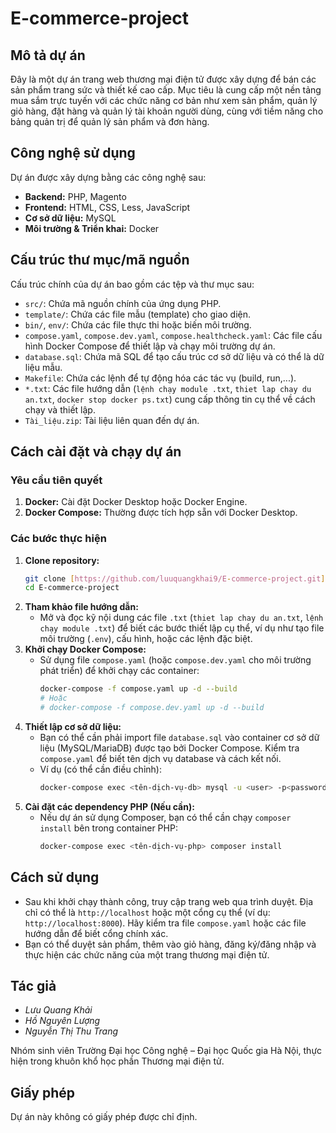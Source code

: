 # E-commerce-project

## Mô tả dự án

Đây là một dự án trang web thương mại điện tử được xây dựng để bán các sản phẩm trang sức và thiết kế cao cấp. Mục tiêu là cung cấp một nền tảng mua sắm trực tuyến với các chức năng cơ bản như xem sản phẩm, quản lý giỏ hàng, đặt hàng và quản lý tài khoản người dùng, cùng với tiềm năng cho bảng quản trị để quản lý sản phẩm và đơn hàng.

## Công nghệ sử dụng

Dự án được xây dựng bằng các công nghệ sau:

* **Backend:** PHP, Magento
* **Frontend:** HTML, CSS, Less, JavaScript
* **Cơ sở dữ liệu:** MySQL
* **Môi trường & Triển khai:** Docker

## Cấu trúc thư mục/mã nguồn

Cấu trúc chính của dự án bao gồm các tệp và thư mục sau:

* `src/`: Chứa mã nguồn chính của ứng dụng PHP.
* `template/`: Chứa các file mẫu (template) cho giao diện.
* `bin/`, `env/`: Chứa các file thực thi hoặc biến môi trường.
* `compose.yaml`, `compose.dev.yaml`, `compose.healthcheck.yaml`: Các file cấu hình Docker Compose để thiết lập và chạy môi trường dự án.
* `database.sql`: Chứa mã SQL để tạo cấu trúc cơ sở dữ liệu và có thể là dữ liệu mẫu.
* `Makefile`: Chứa các lệnh để tự động hóa các tác vụ (build, run,...).
* `*.txt`: Các file hướng dẫn (`lệnh chạy module .txt`, `thiet lap chay du an.txt`, `docker stop docker ps.txt`) cung cấp thông tin cụ thể về cách chạy và thiết lập.
* `Tài_liệu.zip`: Tài liệu liên quan đến dự án.

## Cách cài đặt và chạy dự án

### Yêu cầu tiên quyết

1.  **Docker:** Cài đặt Docker Desktop hoặc Docker Engine.
2.  **Docker Compose:** Thường được tích hợp sẵn với Docker Desktop.

### Các bước thực hiện

1.  **Clone repository:**
    ```bash
    git clone [https://github.com/luuquangkhai9/E-commerce-project.git](https://github.com/luuquangkhai9/E-commerce-project.git)
    cd E-commerce-project
    ```
2.  **Tham khảo file hướng dẫn:**
    * Mở và đọc kỹ nội dung các file `.txt` (`thiet lap chay du an.txt`, `lệnh chạy module .txt`) để biết các bước thiết lập cụ thể, ví dụ như tạo file môi trường (`.env`), cấu hình, hoặc các lệnh đặc biệt.
3.  **Khởi chạy Docker Compose:**
    * Sử dụng file `compose.yaml` (hoặc `compose.dev.yaml` cho môi trường phát triển) để khởi chạy các container:
        ```bash
        docker-compose -f compose.yaml up -d --build
        # Hoặc
        # docker-compose -f compose.dev.yaml up -d --build
        ```
4.  **Thiết lập cơ sở dữ liệu:**
    * Bạn có thể cần phải import file `database.sql` vào container cơ sở dữ liệu (MySQL/MariaDB) được tạo bởi Docker Compose. Kiểm tra `compose.yaml` để biết tên dịch vụ database và cách kết nối.
    * Ví dụ (có thể cần điều chỉnh):
        ```bash
        docker-compose exec <tên-dịch-vụ-db> mysql -u <user> -p<password> <database_name> < database.sql
        ```
5.  **Cài đặt các dependency PHP (Nếu cần):**
    * Nếu dự án sử dụng Composer, bạn có thể cần chạy `composer install` bên trong container PHP:
        ```bash
        docker-compose exec <tên-dịch-vụ-php> composer install
        ```

## Cách sử dụng

* Sau khi khởi chạy thành công, truy cập trang web qua trình duyệt. Địa chỉ có thể là `http://localhost` hoặc một cổng cụ thể (ví dụ: `http://localhost:8000`). Hãy kiểm tra file `compose.yaml` hoặc các file hướng dẫn để biết cổng chính xác.
* Bạn có thể duyệt sản phẩm, thêm vào giỏ hàng, đăng ký/đăng nhập và thực hiện các chức năng của một trang thương mại điện tử.

## Tác giả

* *Lưu Quang Khải*
* *Hồ Nguyên Lượng*
* *Nguyễn Thị Thu Trang*
  
Nhóm sinh viên Trường Đại học Công nghệ – Đại học Quốc gia Hà Nội, thực hiện trong khuôn khổ học phần Thương mại điện tử.

## Giấy phép

Dự án này không có giấy phép được chỉ định.
